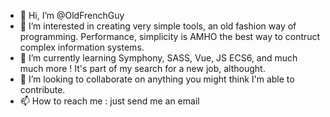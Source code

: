 - 👋 Hi, I’m @OldFrenchGuy
- 👀 I’m interested in creating very simple tools, an old fashion way of programming. Performance, simplicity is AMHO the best way to contruct complex information systems.
- 🌱 I’m currently learning Symphony, SASS, Vue, JS ECS6, and much much more ! It's part of my search for a new job, althought.
- 💞️ I’m looking to collaborate on anything you might think I'm able to contribute.
- 📫 How to reach me : just send me an email

